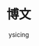 ---
aliases: ["posts","articles","blog","showcase","docs"]
title:  "博文"
author: "ysicing"
tags: ["index"]
description:  "博文"
---